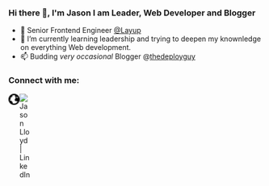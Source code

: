 ### Hi there 👋, I'm Jason I am Leader, Web Developer and Blogger 
- 🔭 Senior Frontend Engineer [@Layup](https://www.trylayup.com/)
- 🌱 I’m currently learning leadership and trying to deepen my knownledge on everything Web development.
- 📫 Budding _very occasional_ Blogger @[thedeployguy](http://thedeployguy.com/)

### Connect with me:

[<img align="left" alt="thedeployguy.com" width="22px" src="https://raw.githubusercontent.com/iconic/open-iconic/master/svg/globe.svg" />][website]
[<img align="left" alt="Jason Lloyd | LinkedIn" width="22px" src="https://cdn.jsdelivr.net/npm/simple-icons@v3/icons/linkedin.svg" />][linkedin]

[website]: http://thedeployguy.com
[linkedin]: https://www.linkedin.com/in/jason-lloyd/
